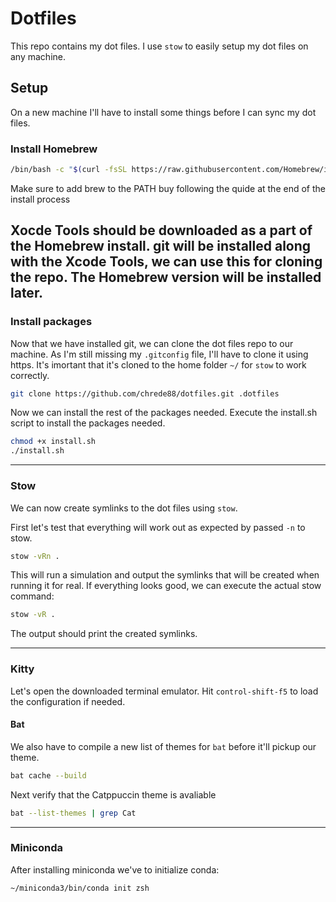 # Dotfiles

This repo contains my dot files. I use `stow` to easily setup my dot files on any machine.

## Setup
On a new machine I'll have to install some things before I can sync my dot files.

### Install Homebrew
```zsh
/bin/bash -c "$(curl -fsSL https://raw.githubusercontent.com/Homebrew/install/HEAD/install.sh)"
```
Make sure to add brew to the PATH buy following the quide at the end of the install process

Xocde Tools should be downloaded as a part of the Homebrew install. git will be installed along with the Xcode Tools, we can use this for cloning the repo. The Homebrew version will be installed later.
---

### Install packages
Now that we have installed git, we can clone the dot files repo to our machine. As I'm still missing my `.gitconfig` file, I'll have to clone it using https. It's imortant that it's cloned to the home folder `~/` for `stow` to work correctly.

```zsh
git clone https://github.com/chrede88/dotfiles.git .dotfiles
```

Now we can install the rest of the packages needed. Execute the install.sh script to install the packages needed.

```zsh
chmod +x install.sh
./install.sh
```

---

### Stow
We can now create symlinks to the dot files using `stow`.

First let's test that everything will work out as expected by passed `-n` to stow.

```zsh
stow -vRn .
```
This will run a simulation and output the symlinks that will be created when running it for real. If everything looks good, we can execute the actual stow command: 


```zsh
stow -vR .
```

The output should print the created symlinks.

---

### Kitty
Let's open the downloaded terminal emulator.
Hit `control-shift-f5` to load the configuration if needed.

#### Bat
We also have to compile a new list of themes for `bat` before it'll pickup our theme.

```zsh
bat cache --build
```
Next verify that the Catppuccin theme is avaliable

```zsh
bat --list-themes | grep Cat
```
---

### Miniconda
After installing miniconda we've to initialize conda:

```zsh
~/miniconda3/bin/conda init zsh
```
